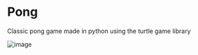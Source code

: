 # Pong

Classic pong game made in python using the turtle game library

![image](https://user-images.githubusercontent.com/77083766/189543447-ad8ae391-72ee-457a-8761-5d82eb377ddc.png)
